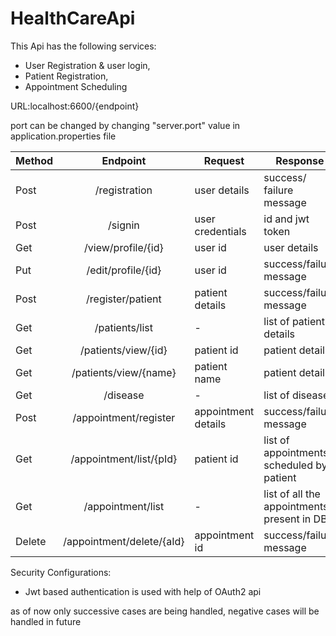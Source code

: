 # HealthCareApi

This Api has the following services: 
* User Registration & user login,
* Patient Registration,
* Appointment Scheduling

URL:localhost:6600/{endpoint}

port can be changed by changing "server.port" value in application.properties file

| Method |         Endpoint          | Request             | Response                                   |
|--------|:-------------------------:|---------------------|--------------------------------------------|
| Post   |       /registration       | user details        | success/ failure message                   |
| Post   |          /signin          | user credentials    | id and jwt token                           |
| Get    |    /view/profile/{id}     | user id             | user details                               |
| Put    |    /edit/profile/{id}     | user id             | success/failure message                    |
| Post   |     /register/patient     | patient details     | success/failure message                    |
| Get    |      /patients/list       | -                   | list of patient details                    |
| Get    |    /patients/view/{id}    | patient id          | patient details                            |
| Get    |   /patients/view/{name}   | patient name        | patient details                            |
| Get    |         /disease          | -                   | list of disease                            |
| Post   |   /appointment/register   | appointment details | success/failure message                    |
| Get    |  /appointment/list/{pId}  | patient id          | list of appointments scheduled by patient  |
| Get    |     /appointment/list     | -                   | list of all the appointments present in DB |
| Delete | /appointment/delete/{aId} | appointment id      | success/failure message                    |

Security Configurations:
* Jwt based authentication is used with help of OAuth2 api


as of now only successive cases are being handled, negative cases will be handled in future


